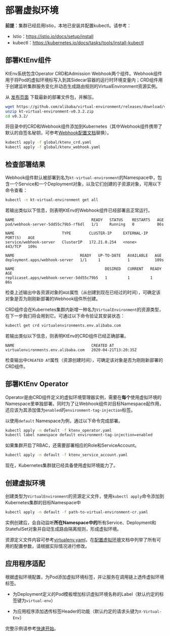 # 部署虚拟环境

**前提**：集群已经启用Istio，本地已安装并配置kubectl。请参考：

- Istio：https://istio.io/docs/setup/install
- kubectl：https://kubernetes.io/docs/tasks/tools/install-kubectl

## 部署KtEnv组件

KtEnv系统包含Operator CRD和Admission Webhook两个组件。Webhook组件用于将Pod的虚拟环境标写入到其Sidecar容器的运行时环境变量内；CRD组件用于创建监听集群服务变化并动态生成路由规则的VirtualEnvironment资源实例。

从 [发布页面](https://github.com/alibaba/virtual-environment/releases) 下载最新的部署文件包，并解压。

```bash
wget https://github.com/alibaba/virtual-environment/releases/download/v0.3.2/kt-virtual-environment-v0.3.2.zip
unzip kt-virtual-environment-v0.3.2.zip
cd v0.3.2/
```

将目录中的CRD和Webhook组件添加到Kubernetes（其中Webhook组件携带了默认的自签名秘钥，可参考[Webhook配置文档](zh-cn/doc/webhook.md)替换）。

```bash
kubectl apply -f global/ktenv_crd.yaml
kubectl apply -f global/ktenv_webhook.yaml
```

## 检查部署结果

Webhook组件默认被部署到名为`kt-virtual-environment`的Namespace中，包含一个Service和一个Deployment对象，以及它们创建的子资源对象，可用以下命令查看：

```bash
kubectl -n kt-virtual-environment get all
```

若输出类似以下信息，则表明KtEnv的Webhook组件已经部署且正常运行。

```
NAME                                  READY   STATUS    RESTARTS   AGE
pod/webhook-server-5dd55c79b5-rf6dl   1/1     Running   0          86s

NAME                     TYPE        CLUSTER-IP     EXTERNAL-IP   PORT(S)   AGE
service/webhook-server   ClusterIP   172.21.0.254   <none>        443/TCP   109s

NAME                             READY   UP-TO-DATE   AVAILABLE   AGE
deployment.apps/webhook-server   1/1     1            1           109s

NAME                                        DESIRED   CURRENT   READY   AGE
replicaset.apps/webhook-server-5dd55c79b5   1         1         1       86s
```

检查上述输出中各资源对象的`AGE`属性（从创建到现在已经过的时间），可确定该对象是否为刚刚新部署的Webhook组件所创建。

CRD组件会在Kubernetes集群内新增一种名为`VirtualEnvironment`的资源类型，在下一步我们将会用到它。可通过以下命令验证其安装状态：

```bash
kubectl get crd virtualenvironments.env.alibaba.com
```

若输出类似以下信息，则表明KtEnv的CRD组件已经正确部署。

```
NAME                                  CREATED AT
virtualenvironments.env.alibaba.com   2020-04-21T13:20:35Z
```

检查输出中`CREATED AT`属性（资源创建时间），可确定该对象是否为刚刚新部署的CRD组件。

## 部署KtEnv Operator

Operator是由CRD组件定义的虚拟环境管理器实例，需要在**每个**使用虚拟环境的Namespace里单独部署。同时为了让Webhook组件对目标Namespace起作用，还应该为其添加值为`enabled`的`environment-tag-injection`标签。

以使用`default` Namespace为例，通过以下命令完成部署。

```bash
kubectl apply -n default -f ktenv_operator.yaml
kubectl label namespace default environment-tag-injection=enabled
```

如果集群开启了RBAC，还需要部署相应的Role和ServiceAccount。

```bash
kubectl apply -n default -f ktenv_service_account.yaml
```

现在，Kubernetes集群就已经具备使用虚拟环境能力了。

## 创建虚拟环境

创建类型为`VirtualEnvironment`的资源定义文件，使用`kubectl apply`命令添加到Kubernetes集群的目标Namespace中

```bash
kubectl apply -n default -f path-to-virtual-environment-cr.yaml
```

实例创建后，会自动监听**所在Namespace中的**所有Service、Deployment和StatefulSet对象并自动生成路由隔离规则，形成虚拟环境。

资源定义文件内容可参考[virtualenv.yaml](https://github.com/alibaba/virtual-environment/blob/master/examples/deploy/virtualenv.yaml)，在[配置虚拟环境](zh-cn/doc/configuration.md)文档中列举了所有可用的配置参数，请根据实际情况进行修改。

## 应用程序适配

根据虚拟环境配置，为Pod添加虚拟环境标签，并让服务在调用链上透传虚拟环境标签。

- 为Deployment定义的Pod模板增加标识虚拟环境名称的Label（默认约定的标签键为`virtual-env`）

- 为应用程序添加透传标签Header的功能（默认约定的请求头键为`X-Virtual-Env`）

完整示例请参考[快速开始](zh-cn/doc/quickstart.md)。
